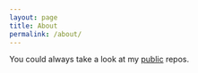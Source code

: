 ```yaml
---
layout: page
title: About
permalink: /about/
---
```


You could always take a look at my
[public](https://github.com/ashatch) repos.

